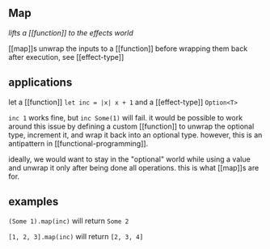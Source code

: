 ## Map

_lifts a [[function]] to the effects world_

[[map]]s unwrap the inputs to a [[function]] before wrapping them back after execution, see [[effect-type]]

## applications

let a [[function]] `let inc = |x| x + 1` and a [[effect-type]] `Option<T>`

`inc 1` works fine, but `inc Some(1)` will fail. it would be possible to work around this issue by defining a custom [[function]] to unwrap the optional type, increment it, and wrap it back into an optional type. however, this is an antipattern in [[functional-programming]].

ideally, we would want to stay in the "optional" world while using a value and unwrap it only after being done all operations. this is what [[map]]s are for.

## examples

`(Some 1).map(inc)` will return `Some 2`

`[1, 2, 3].map(inc)` will return `[2, 3, 4]`
